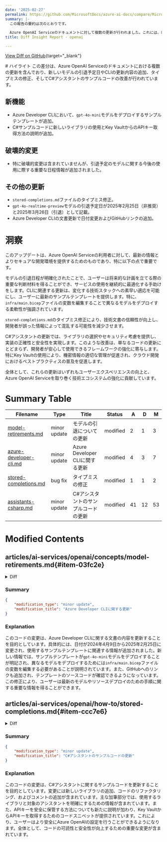 ```yaml
---
date: '2025-02-27'
permalink: https://github.com/MicrosoftDocs/azure-ai-docs/compare/MicrosoftDocs:bc33227...MicrosoftDocs:42a07e4
summary: |-
  この報告の要約は次のとおりです。

  Azure OpenAI Serviceのドキュメントに対して複数の更新が行われました。これには、新しいモデルの引退予定日、CLIに関する更新、タイプミスの修正、およびC#アシスタントのサンプルコードの改善が含まれています。具体的には、Azure Developer CLIに`gpt-4o-mini`モデルをデプロイするためのサンプルテンプレートが追加され、C#サンプルコードにおいて新しいライブラリの使用やAPIキーの取得方法についての説明が追加されました。特に破壊的な変更はないものの、モデルの引退日情報が強調されており、これによりユーザーはサービスの活用計画を立てやすくなります。また、文書の信頼性向上やセキュリティの強化にも寄与しています。全体として、これらの更新はユーザーエクスペリエンスを向上させ、技術エコシステムを強化しています。
title: Diff Insight Report - openai

---
```


[View Diff on GitHub](https://github.com/MicrosoftDocs/azure-ai-docs/compare/MicrosoftDocs:bc33227...MicrosoftDocs:42a07e4){target="_blank"}

<format>
# ハイライト
この差分は、Azure OpenAI Serviceのドキュメントにおける複数の更新を含んでおり、新しいモデルの引退予定日やCLIの更新内容の追加、タイプミスの修正、そしてC#アシスタントのサンプルコードの改善が行われています。

## 新機能
- Azure Developer CLIにおいて、`gpt-4o-mini`モデルをデプロイするサンプルテンプレートが追加。
- C#サンプルコードに新しいライブラリの使用とKey VaultからのAPIキー取得方法の説明が追加。

## 破壊的変更
- 特に破壊的変更は含まれていませんが、引退予定のモデルに関する今後の使用に際する重要な日程情報が追加されました。

## その他の更新
- `stored-completions.md`ファイルのタイプミス修正。
- `gpt-4o-realtime-preview`モデルの引退予定日が2025年2月25日（非推奨）と2025年3月26日（引退）として記載。
- Azure Developer CLIの文書更新で日付変更およびGitHubリンクの追加。

# 洞察
このアップデートは、Azure OpenAI Serviceの利用者に対して、最新の情報とよりセキュアな開発環境を提供するためのものであり、特に以下の点で重要です。

モデルの引退日程が明確化されたことで、ユーザーは将来的な計画を立てる際の重要な判断材料を得ることができ、サービスの使用を継続的に最適化する手助けをします。CLIに関連する更新は、変化する技術スタックへの素早い適応を可能にし、ユーザーに最新のサンプルテンプレートを提供します。特に、`infra/main.bicep`ファイルの変数を編集することで異なるモデルをデプロイする柔軟性が強調されています。

`stored-completions.md`のタイプミス修正により、技術文書の信頼性が向上し、開発者が誤った情報によって混乱する可能性を減少させます。

C#アシスタントの更新では、ライブラリの選択やセキュリティ考慮を提供し、実装の正確性と安全性を実現します。このような改善は、単なるコードの更新にとどまらず、開発者が安心して使用できるフレームワークの強化に寄与します。特にKey Vaultの使用により、機密情報の適切な管理が促進され、クラウド開発におけるベストプラクティスの普及を促進します。

全体として、これらの更新はいずれもユーザーエクスペリエンスの向上と、Azure OpenAI Serviceを取り巻く技術エコシステムの強化に貢献しています。
</format>

# Summary Table
|  Filename  | Type |    Title    | Status | A  | D  | M  |
|------------|------|-------------|--------|----|----|----|
| [model-retirements.md](#item-03fc2e) | minor update | モデルの引退についての更新 | modified | 2 | 1 | 3 | 
| [azure-developer-cli.md](#item-3d4cfb) | minor update | Azure Developer CLIに関する更新 | modified | 4 | 3 | 7 | 
| [stored-completions.md](#item-ccc7e6) | bug fix | タイプミスの修正 | modified | 1 | 1 | 2 | 
| [assistants-csharp.md](#item-cc4697) | minor update | C#アシスタントのサンプルコードの更新 | modified | 41 | 12 | 53 | 


# Modified Contents
## articles/ai-services/openai/concepts/model-retirements.md{#item-03fc2e}

<details>
<summary>Diff</summary>
````diff
@@ -107,7 +107,7 @@ These models are currently available for use in Azure OpenAI Service.
 | `gpt-4o` | 2024-08-06 | No earlier than August 6, 2025  | |
 | `gpt-4o` | 2024-11-20 | No earlier than November 20, 2025  | |
 | `gpt-4o-mini` | 2024-07-18 | No earlier than July 18, 2025  | |
-| `gpt-4o-realtime-preview` | 2024-10-01 | No earlier than September 30, 2025  | `gpt-4o-realtime-preview` (version 2024-12-17) or `gpt-4o-mini-realtime-preview` (version 2024-12-17) |
+| `gpt-4o-realtime-preview` | 2024-10-01 | **Deprecated:** February 25, 2025<br>**Retirement:** No earlier than March 26, 2025 | `gpt-4o-realtime-preview` (version 2024-12-17) or `gpt-4o-mini-realtime-preview` (version 2024-12-17) |
 | `gpt-3.5-turbo-instruct` | 0914 | No earlier than May 31, 2025 |  |
 | `o1-preview` | 2024-09-12 | No earlier than April 2, 2025 | `o1` |
 | `o1` | 2024-12-17 | No earlier than December 17, 2025 | |
@@ -174,6 +174,7 @@ If you're an existing customer looking for information about these models, see [
 ## February 25, 2025
 
 -  `dalle-3` updated to no earlier than June 30, 2025.
+- `gpt-4o-realtime-preview` (2024-10-01) No earlier than March 26, 2025.
 
 ## February 20, 2025
 
````
</details>

### Summary

```json
{
    "modification_type": "minor update",
    "modification_title": "モデルの引退についての更新"
}
```

### Explanation
このコードの変更は、Azure OpenAI Serviceにおけるモデルの引退情報を更新することを目的としています。具体的には、`gpt-4o-realtime-preview`モデルに関する引退予定日が明確に記載され、2025年2月25日に非推奨、2025年3月26日に引退することが追加されました。この修正により、利用者はこのモデルを使用する際の重要な日程についての最新情報を得ることができます。また、変更は2行追加され、1行が削除されています。この更新は、ユーザーが模型の可用性とその将来の計画を理解する手助けになります。

## articles/ai-services/openai/how-to/azure-developer-cli.md{#item-3d4cfb}

<details>
<summary>Diff</summary>
````diff
@@ -7,13 +7,13 @@ ms.service: azure-ai-openai
 ms.topic: quickstart
 author: aahill
 ms.author: aahi
-ms.date: 04/09/2024
+ms.date: 02/25/2025
 recommendations: false
 ---
 
 # Use the Azure Developer CLI to deploy resources for Azure OpenAI On Your Data 
 
-Use this article to learn how to automate resource deployment for Azure OpenAI Service On Your Data. The Azure Developer CLI (`azd`) is an open-source command-line tool that streamlines provisioning and deploying resources to Azure by using a template system. The template contains infrastructure files to provision the necessary Azure OpenAI resources and configurations. It also includes the completed sample app code.
+Use this article to learn how to automate resource deployment for Azure OpenAI Service On Your Data. The Azure Developer CLI (`azd`) is an open-source command-line tool that streamlines provisioning and deploying resources to Azure by using a template system. The template contains infrastructure files to provision the necessary Azure OpenAI resources and configurations. The source code for the template can be found on [GitHub](https://github.com/Azure-Samples/openai-chat-your-own-data/tree/main).
 
 ## Prerequisites
 
@@ -55,7 +55,8 @@ Use this article to learn how to automate resource deployment for Azure OpenAI S
     - `Location`: The Azure region where your resources are deployed.
 
     > [!NOTE]
-    > The sample `azd` template uses the `gpt-35-turbo-16k` model. A recommended region for this template is East US, because different Azure regions support different OpenAI models. For more details about model support by region, go to the [Azure OpenAI Service Models](/azure/ai-services/openai/concepts/models) support page.
+    > * The sample `azd` template deploys a `gpt-4o-mini` model. A recommended region for this template is East US, because different Azure regions support different OpenAI models. For more details about model support by region, go to the [Azure OpenAI Service Models](/azure/ai-services/openai/concepts/models) support page.
+    > * If you want to deploy a different model, you can edit the variables in the `infra/main.bicep` file.
 
     The provisioning process might take several minutes. Wait for the task to finish before you proceed to the next steps.
 
````
</details>

### Summary

```json
{
    "modification_type": "minor update",
    "modification_title": "Azure Developer CLIに関する更新"
}
```

### Explanation
このコードの変更は、Azure Developer CLIに関する文書の内容を更新することを目的としています。具体的には、日付が2024年4月9日から2025年2月25日に変更され、使用するサンプルテンプレートに関連する情報が追加されました。新しい情報では、サンプルテンプレートが`gpt-4o-mini`モデルをデプロイすることが明記され、異なるモデルをデプロイするためには`infra/main.bicep`ファイルの変数を編集する必要があることが説明されています。また、GitHubへのリンクも追加され、テンプレートのソースコードが確認できるようになっています。この修正により、ユーザーは最新のモデルやリソースデプロイのための手順に関する重要な情報を得ることができます。

## articles/ai-services/openai/how-to/stored-completions.md{#item-ccc7e6}

<details>
<summary>Diff</summary>
````diff
@@ -88,7 +88,7 @@ client = AzureOpenAI(
     azure_endpoint = os.getenv("AZURE_OPENAI_ENDPOINT")
     )
 
-ompletion = client.chat.completions.create(
+completion = client.chat.completions.create(
     
     model="gpt-4o", # replace with model deployment name
     store= True,
````
</details>

### Summary

```json
{
    "modification_type": "bug fix",
    "modification_title": "タイプミスの修正"
}
```

### Explanation
このコードの変更は、`stored-completions.md`ファイル内でのタイプミスを修正することを目的としています。特に、`ompletion`という誤った変数名が`completion`に修正されました。この修正により、コードの正確性が向上し、ユーザーが正しく機能するスクリプトを参照できるようになります。変更は、1行の追加と1行の削除からなりますが、全体としてはコードの可読性と動作に重要な影響を与えます。

## articles/ai-services/openai/includes/assistants-csharp.md{#item-cc4697}

<details>
<summary>Diff</summary>
````diff
@@ -71,24 +71,35 @@ Passwordless authentication is more secure than key-based alternatives and is th
 
 ### Create the assistant
 
+>[!Note]
+> For this sample, the following libraries were used:
+>- Azure.AI.OpenAI(2.1.0-beta2)
+>- Azure.AI.OpenAI.Assistants(1.0.0-beta4)
+
 Update the `Program.cs` file with the following code to create an assistant:
 
 ```csharp
 using Azure;
-using Azure.AI.OpenAI.Assistants;
+using Azure.AI.OpenAI;
+using Azure.Identity;
+using Azure.Security.KeyVault.Secrets;
+using OpenAI.Assistants;
+using OpenAI.Files;
+using System.ClientModel;
 
 // Assistants is a beta API and subject to change
 // Acknowledge its experimental status by suppressing the matching warning.
 string endpoint = Environment.GetEnvironmentVariable("AZURE_OPENAI_ENDPOINT");
 string key = Environment.GetEnvironmentVariable("AZURE_OPENAI_API_KEY");
+string deploymentName = "<Replace with Deployment Name>"
 
 var openAIClient = new AzureOpenAIClient(new Uri(endpoint), new AzureKeyCredential(key));
 
 // Use for passwordless auth
 //var openAIClient = new AzureOpenAIClient(new Uri(endpoint), new DefaultAzureCredential()); 
 
-FileClient fileClient = openAIClient.GetFileClient();
-AssistantClient assistantClient = openAIClient.GetAssistantClient();
+OpenAIFileClient fileClient = azureClient.GetOpenAIFileClient();
+AssistantClient assistantClient = azureClient.GetAssistantClient();
 
 // First, let's contrive a document we'll use retrieval with and upload it.
 using Stream document = BinaryData.FromString("""
@@ -120,13 +131,13 @@ using Stream document = BinaryData.FromString("""
             }
             """).ToStream();
 
-OpenAIFileInfo salesFile = await fileClient.UploadFileAsync(
+OpenAI.Files.OpenAIFile salesFile = await fileClient.UploadFileAsync(
     document,
     "monthly_sales.json",
     FileUploadPurpose.Assistants);
 
 // Now, we'll create a client intended to help with that data
-AssistantCreationOptions assistantOptions = new()
+OpenAI.Assistants.AssistantCreationOptions assistantOptions = new()
 {
     Name = "Example: Contoso sales RAG",
     Instructions =
@@ -136,7 +147,7 @@ AssistantCreationOptions assistantOptions = new()
     Tools =
             {
                 new FileSearchToolDefinition(),
-                new CodeInterpreterToolDefinition(),
+                new OpenAI.Assistants.CodeInterpreterToolDefinition(),
             },
     ToolResources = new()
     {
@@ -158,7 +169,9 @@ ThreadCreationOptions threadOptions = new()
     InitialMessages = { "How well did product 113045 sell in February? Graph its trend over time." }
 };
 
-ThreadRun threadRun = await assistantClient.CreateThreadAndRunAsync(assistant.Id, threadOptions);
+var initialMessage = new OpenAI.Assistants.ThreadInitializationMessage(OpenAI.Assistants.MessageRole.User, ["hi"]);
+
+ThreadRun threadRun = await assistantClient.CreateThreadAndRunAsync(assistant.Value.Id, threadOptions);
 
 // Check back to see when the run is done
 do
@@ -168,15 +181,15 @@ do
 } while (!threadRun.Status.IsTerminal);
 
 // Finally, we'll print out the full history for the thread that includes the augmented generation
-AsyncCollectionResult<ThreadMessage> messages
+AsyncCollectionResult<OpenAI.Assistants.ThreadMessage> messages
     = assistantClient.GetMessagesAsync(
         threadRun.ThreadId,
         new MessageCollectionOptions() { Order = MessageCollectionOrder.Ascending });
 
-await foreach (ThreadMessage message in messages)
+await foreach (OpenAI.Assistants.ThreadMessage message in messages)
 {
     Console.Write($"[{message.Role.ToString().ToUpper()}]: ");
-    foreach (MessageContent contentItem in message.Content)
+    foreach (OpenAI.Assistants.MessageContent contentItem in message.Content)
     {
         if (!string.IsNullOrEmpty(contentItem.Text))
         {
@@ -202,9 +215,9 @@ await foreach (ThreadMessage message in messages)
         }
         if (!string.IsNullOrEmpty(contentItem.ImageFileId))
         {
-            OpenAIFileInfo imageInfo = await fileClient.GetFileAsync(contentItem.ImageFileId);
+            OpenAI.Files.OpenAIFile imageFile = await fileClient.GetFileAsync(contentItem.ImageFileId);
             BinaryData imageBytes = await fileClient.DownloadFileAsync(contentItem.ImageFileId);
-            using FileStream stream = File.OpenWrite($"{imageInfo.Filename}.png");
+            using FileStream stream = File.OpenWrite($"{imageFile.Filename}.png");
             imageBytes.ToStream().CopyTo(stream);
 
             Console.WriteLine($"<image: {imageInfo.Filename}.png>");
@@ -214,6 +227,22 @@ await foreach (ThreadMessage message in messages)
 }
 ```
 
+It is recommended that you store the API Key in a secure location, such as a Key Vault. The following code snippet can replace the 
+```GetEnvironmentVariable``` lines to retrieve the Azure OpenAI API Key from your Key Vault instance:
+
+```csharp
+string keyVaultName = "<Replace with Key Vault Name>";
+var kvUri = $"https://{keyVaultName}.vault.azure.net/";
+
+var client = new SecretClient(new Uri(kvUri), new DefaultAzureCredential());
+
+KeyVaultSecret endpointSecret = await client.GetSecretAsync("AZURE-OPENAI-ENDPOINT");
+KeyVaultSecret apiKeySecret = await client.GetSecretAsync("AZURE-OPENAI-API-KEY");
+
+string endpoint = endpointSecret.Value;
+string key = apiKeySecret.Value;
+```
+
 Run the app using the [`dotnet run`](/dotnet/core/tools/dotnet-run) command:
 
 ```csharp
````
</details>

### Summary

```json
{
    "modification_type": "minor update",
    "modification_title": "C#アシスタントのサンプルコードの更新"
}
```

### Explanation
このコードの変更は、C#アシスタントに関するサンプルコードを更新することを目的としています。変更には新しいライブラリの追加、コードのリファクタリング、およびコメントの追加が含まれています。主な加筆部分では、使用するライブラリと対象のアシスタントを明確にするための情報が含まれています。また、APIキーを安全に保管する方法についても新たに説明が加わり、Key VaultからAPIキーを取得するためのコードスニペットが提供されています。これにより、ユーザーはより安全にAzure OpenAIの設定を行うことができるようになります。全体として、コードの可読性と安全性が向上するための重要な変更が含まれています。


